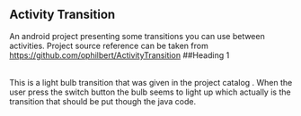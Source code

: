 ## Activity Transition
An android project presenting some transitions you can use between activities.
Project source reference can be taken from https://github.com/ophilbert/ActivityTransition
##Heading 1 
######
This is a light bulb transition that was given in the project catalog . When the user press the switch button the bulb seems to light up which actually is the transition that should be put though the java code.
